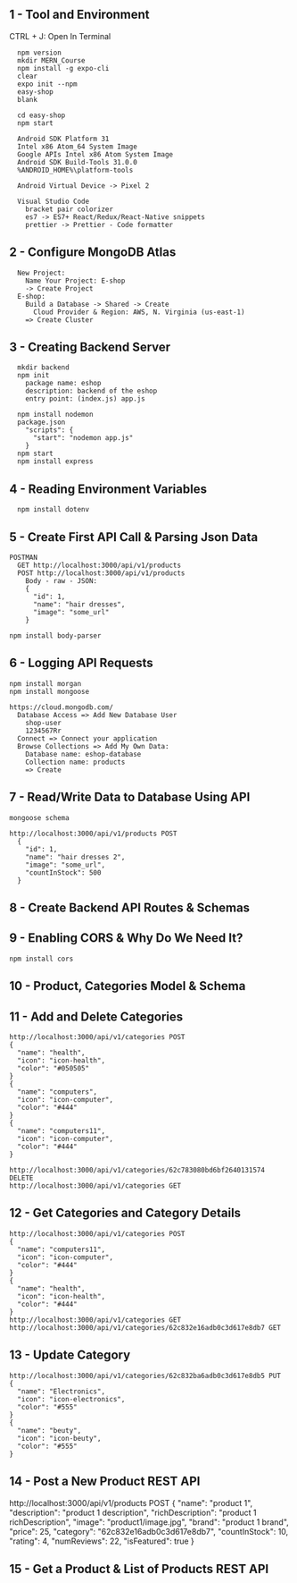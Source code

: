 ## 1 - Tool and Environment

CTRL + J: Open In Terminal
```
  npm version
  mkdir MERN_Course
  npm install -g expo-cli
  clear
  expo init --npm
  easy-shop
  blank

  cd easy-shop
  npm start

  Android SDK Platform 31
  Intel x86 Atom_64 System Image
  Google APIs Intel x86 Atom System Image
  Android SDK Build-Tools 31.0.0
  %ANDROID_HOME%\platform-tools

  Android Virtual Device -> Pixel 2

  Visual Studio Code
    bracket pair colorizer
    es7 -> ES7+ React/Redux/React-Native snippets
    prettier -> Prettier - Code formatter
```

## 2 - Configure MongoDB Atlas
```
  New Project:
    Name Your Project: E-shop
    -> Create Project
  E-shop:
    Build a Database -> Shared -> Create
      Cloud Provider & Region: AWS, N. Virginia (us-east-1)
    => Create Cluster
```

## 3 - Creating Backend Server
```
  mkdir backend
  npm init
    package name: eshop
    description: backend of the eshop
    entry point: (index.js) app.js

  npm install nodemon
  package.json
    "scripts": {
      "start": "nodemon app.js"
    }
  npm start
  npm install express
```

## 4 - Reading Environment Variables
```
  npm install dotenv
```

## 5 - Create First API Call & Parsing Json Data 
```
POSTMAN
  GET http://localhost:3000/api/v1/products
  POST http://localhost:3000/api/v1/products
    Body - raw - JSON:
    {
      "id": 1,
      "name": "hair dresses",
      "image": "some_url"
    }

npm install body-parser
```

## 6 - Logging API Requests
```
npm install morgan
npm install mongoose

https://cloud.mongodb.com/
  Database Access => Add New Database User
    shop-user
    1234567Rr
  Connect => Connect your application
  Browse Collections => Add My Own Data:
    Database name: eshop-database
    Collection name: products
    => Create
``` 

## 7 - Read/Write Data to Database Using API
```
mongoose schema

http://localhost:3000/api/v1/products POST
  {
    "id": 1,
    "name": "hair dresses 2",
    "image": "some_url",
    "countInStock": 500
  }
```

## 8 - Create Backend API Routes & Schemas

## 9 - Enabling CORS & Why Do We Need It?
```
npm install cors
```

## 10 - Product, Categories Model & Schema

## 11 - Add and Delete Categories
```
http://localhost:3000/api/v1/categories POST
{
  "name": "health",
  "icon": "icon-health",
  "color": "#050505"
}
{
  "name": "computers",
  "icon": "icon-computer",
  "color": "#444"
}
{
  "name": "computers11",
  "icon": "icon-computer",
  "color": "#444"
}

http://localhost:3000/api/v1/categories/62c783080bd6bf2640131574 DELETE
http://localhost:3000/api/v1/categories GET
```

## 12 - Get Categories and Category Details
```
http://localhost:3000/api/v1/categories POST
{
  "name": "computers11",
  "icon": "icon-computer",
  "color": "#444"
}
{
  "name": "health",
  "icon": "icon-health",
  "color": "#444"
}
http://localhost:3000/api/v1/categories GET
http://localhost:3000/api/v1/categories/62c832e16adb0c3d617e8db7 GET
```

## 13 - Update Category
```
http://localhost:3000/api/v1/categories/62c832ba6adb0c3d617e8db5 PUT
{
  "name": "Electronics",
  "icon": "icon-electronics",
  "color": "#555"
}
{
  "name": "beuty",
  "icon": "icon-beuty",
  "color": "#555"
}
```
## 14 - Post a New Product REST API
http://localhost:3000/api/v1/products POST
{
  "name": "product 1",
  "description": "product 1 description",
  "richDescription": "product 1 richDescription",
  "image": "product1/image.jpg",
  "brand": "product 1 brand",
  "price": 25,
  "category": "62c832e16adb0c3d617e8db7",
  "countInStock": 10,
  "rating": 4,
  "numReviews": 22,
  "isFeatured": true
}

## 15 - Get a Product & List of Products REST API

